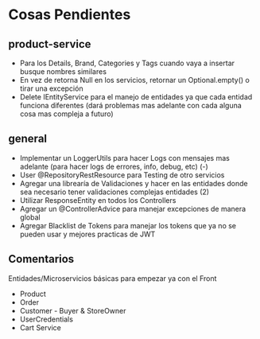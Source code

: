# Cosas Pendientes

## product-service

- Para los Details, Brand, Categories y Tags cuando vaya a insertar busque nombres similares
- En vez de retorna Null en los servicios, retornar un Optional.empty() o tirar una excepción
- Delete IEntityService para el manejo de entidades ya que cada entidad funciona diferentes (dará problemas mas adelante con cada alguna cosa mas compleja a futuro)

## general

- Implementar un LoggerUtils para hacer Logs con mensajes mas adelante (para hacer logs de errores, info, debug, etc) (-)
- User @RepositoryRestResource para Testing de otro servicios
- Agregar una librearía de Validaciones y hacer en las entidades donde sea necesario tener validaciones complejas entidades (2)
- Utilizar ResponseEntity en todos los Controllers
- Agregar un @ControllerAdvice para manejar excepciones de manera global
- Agregar Blacklist de Tokens para manejar los tokens que ya no se pueden usar y mejores practicas de JWT

## Comentarios

Entidades/Microservicios básicas para empezar ya con el Front

- Product
- Order
- Customer - Buyer & StoreOwner
- UserCredentials
- Cart Service
